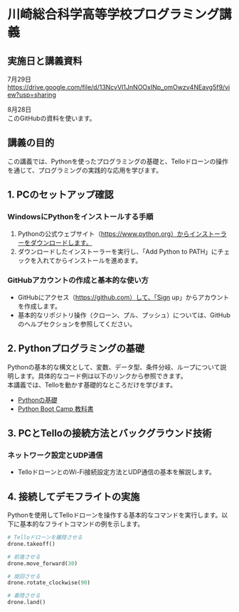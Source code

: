 # 川崎総合科学高等学校プログラミング講義
## 実施日と講義資料
7月29日  
https://drive.google.com/file/d/13NcvVI1JnNOOxINp_omOwzv4NEavg5f9/view?usp=sharing

8月28日  
このGitHubの資料を使います。

## 講義の目的
この講義では、Pythonを使ったプログラミングの基礎と、Telloドローンの操作を通じて、プログラミングの実践的な応用を学びます。

## 1. PCのセットアップ確認
### WindowsにPythonをインストールする手順
1. Pythonの公式ウェブサイト（https://www.python.org）からインストーラーをダウンロードします。
2. ダウンロードしたインストーラーを実行し、「Add Python to PATH」にチェックを入れてからインストールを進めます。

### GitHubアカウントの作成と基本的な使い方
- GitHubにアクセス（https://github.com）して、「Sign up」からアカウントを作成します。
- 基本的なリポジトリ操作（クローン、プル、プッシュ）については、GitHubのヘルプセクションを参照してください。

## 2. Pythonプログラミングの基礎
Pythonの基本的な構文として、変数、データ型、条件分岐、ループについて説明します。具体的なコード例は以下のリンクから参照できます。  
本講義では、Telloを動かす基礎的なところだけを学びます。  
- [Pythonの基礎](https://pycamp.pycon.jp/textbook/index.html)
- [Python Boot Camp 教科書](https://pycamp.pycon.jp/textbook/index.html)

## 3. PCとTelloの接続方法とバックグラウンド技術
### ネットワーク設定とUDP通信
- TelloドローンとのWi-Fi接続設定方法とUDP通信の基本を解説します。

## 4. 接続してデモフライトの実施
Pythonを使用してTelloドローンを操作する基本的なコマンドを実行します。以下に基本的なフライトコマンドの例を示します。

```python
# Telloドローンを離陸させる
drone.takeoff()

# 前進させる
drone.move_forward(30)

# 旋回させる
drone.rotate_clockwise(90)

# 着陸させる
drone.land()
